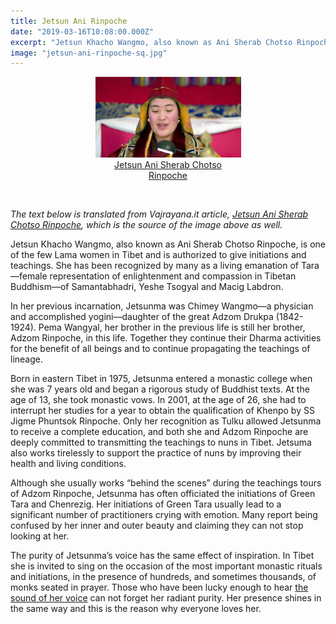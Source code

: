 ```yaml
---
title: Jetsun Ani Rinpoche
date: "2019-03-16T10:08:00.000Z"
excerpt: "Jetsun Khacho Wangmo, also known as Ani Sherab Chotso Rinpoche, is one of the few Lama women in Tibet and is authorized to give initiations and teachings. She has been recognized by many as a living emanation of Tara."
image: "jetsun-ani-rinpoche-sq.jpg"
---
```


<div style="max-width: 313px; margin: 0 auto"><figure style="text-align: center">
<a href="http://www.vajrayana.it/jetsun_ani_rinpoche.htm"><img src="jetsun-ani-rinpoche.jpg"
alt="Jetsun Ani Rinpoche" /></a><br />
<figcaption><a href="http://www.vajrayana.it/jetsun_ani_rinpoche.htm">Jetsun Ani Sherab Chotso Rinpoche</a></figcaption>
</figure></div>

<br />

*The text below is translated from Vajrayana.it article, [Jetsun Ani Sherab Chotso Rinpoche](http://www.vajrayana.it/jetsun_ani_rinpoche.htm), which is the source of the image above as well.*

Jetsun Khacho Wangmo, also known as Ani Sherab Chotso Rinpoche, is one of the few Lama women in Tibet and is authorized to give initiations and teachings. She has been recognized by many as a living emanation of Tara—female representation of enlightenment and compassion in Tibetan Buddhism—of Samantabhadri, Yeshe Tsogyal and Macig Labdron.

In her previous incarnation, Jetsunma was Chimey Wangmo—a physician and accomplished yogini—daughter of the great Adzom Drukpa (1842-1924). Pema Wangyal, her brother in the previous life is still her brother, Adzom Rinpoche, in this life. Together they continue their Dharma activities for the benefit of all beings and to continue propagating the teachings of lineage.

Born in eastern Tibet in 1975, Jetsunma entered a monastic college when she was 7 years old and began a rigorous study of Buddhist texts. At the age of 13, she took monastic vows. In 2001, at the age of 26, she had to interrupt her studies for a year to obtain the qualification of Khenpo by SS Jigme Phuntsok Rinpoche. Only her recognition as Tulku allowed Jetsunma to receive a complete education, and both she and Adzom Rinpoche are deeply committed to transmitting the teachings to nuns in Tibet. Jetsuma also works tirelessly to support the practice of nuns by improving their health and living conditions.

Although she usually works “behind the scenes” during the teachings tours of Adzom Rinpoche, Jetsunma has often officiated the initiations of Green Tara and Chenrezig. Her initiations of Green Tara usually lead to a significant number of practitioners crying with emotion. Many report being confused by her inner and outer beauty and claiming they can not stop looking at her.

The purity of Jetsunma’s voice has the same effect of inspiration. In Tibet she is invited to sing on the occasion of the most important monastic rituals and initiations, in the presence of hundreds, and sometimes thousands, of monks seated in prayer. Those who have been lucky enough to hear [the sound of her voice](/om-tare-tam-svaha/) can not forget her radiant purity. Her presence shines in the same way and this is the reason why everyone loves her.
